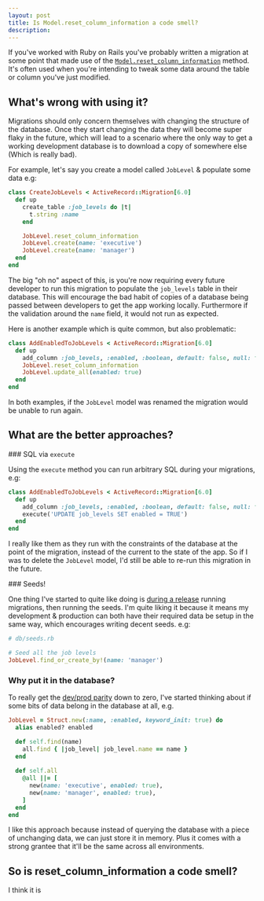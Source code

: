 ```yaml
---
layout: post
title: Is Model.reset_column_information a code smell?
description: 
---
```


If you've worked with Ruby on Rails you've probably written a migration at some point that made use of the [`Model.reset_column_information`](https://apidock.com/rails/ActiveRecord/ModelSchema/ClassMethods/reset_column_information) method. It's often used when you're intending to tweak some data around the table or column you've just modified.

## What's wrong with using it?

Migrations should only concern themselves with changing the structure of the database. Once they start changing the data they will become super flaky in the future, which will lead to a scenario where the only way to get a working development database is to download a copy of somewhere else (Which is really bad).

For example, let's say you create a model called `JobLevel` & populate some data e.g:

```ruby
class CreateJobLevels < ActiveRecord::Migration[6.0]
  def up
    create_table :job_levels do |t|
      t.string :name
    end

    JobLevel.reset_column_information
    JobLevel.create(name: 'executive')
    JobLevel.create(name: 'manager')
  end
end
```

The big "oh no" aspect of this, is you're now requiring every future developer to run this migration to populate the `job_levels` table in their database. This will encourage the bad habit of copies of a database being passed between developers to get the app working locally. Furthermore if the validation around the `name` field, it would not run as expected.

Here is another example which is quite common, but also problematic:

```ruby
class AddEnabledToJobLevels < ActiveRecord::Migration[6.0]
  def up
    add_column :job_levels, :enabled, :boolean, default: false, null: false
    JobLevel.reset_column_information
    JobLevel.update_all(enabled: true)
  end
end
```

In both examples, if the `JobLevel` model was renamed the migration would be unable to run again.

## What are the better approaches?

### SQL via `execute`

Using the `execute` method you can run arbitrary SQL during your migrations, e.g:

```ruby
class AddEnabledToJobLevels < ActiveRecord::Migration[6.0]
  def up
    add_column :job_levels, :enabled, :boolean, default: false, null: false
    execute('UPDATE job_levels SET enabled = TRUE')
  end
end
```

I really like them as they run with the constraints of the database at the point of the migration, instead of the current to the state of the app. So if I was to delete the `JobLevel` model, I'd still be able to re-run this migration in the future.

### Seeds!

One thing I've started to quite like doing is [during a release](https://github.com/Ruby-Starter-Kits/Docker-Rails-Template/blob/master/bin/release-tasks.sh) running migrations, then running the seeds. I'm quite liking it because it means my development & production can both have their required data be setup in the same way, which encourages writing decent seeds. e.g:

```ruby
# db/seeds.rb

# Seed all the job levels
JobLevel.find_or_create_by!(name: 'manager')
```

### Why put it in the database?

To really get the [dev/prod parity](https://12factor.net/dev-prod-parity) down to zero, I've started thinking about if some bits of data belong in the database at all, e.g.

```ruby
JobLevel = Struct.new(:name, :enabled, keyword_init: true) do
  alias enabled? enabled

  def self.find(name)
    all.find { |job_level| job_level.name == name }
  end
  
  def self.all
    @all ||= [
      new(name: 'executive', enabled: true),
      new(name: 'manager', enabled: true),
    ]
  end
end
```

I like this approach because instead of querying the database with a piece of unchanging data, we can just store it in memory. Plus it comes with a strong grantee that it'll be the same across all environments.

## So is reset_column_information a code smell?

I think it is
